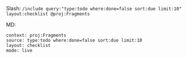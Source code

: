 Slash: `/include query:"type:todo where:done=false sort:due limit:10" layout:checklist @proj:Fragments`

MD:
```fragments
context: proj:Fragments
source: type:todo where:done=false sort:due limit:10
layout: checklist
mode: live
```
